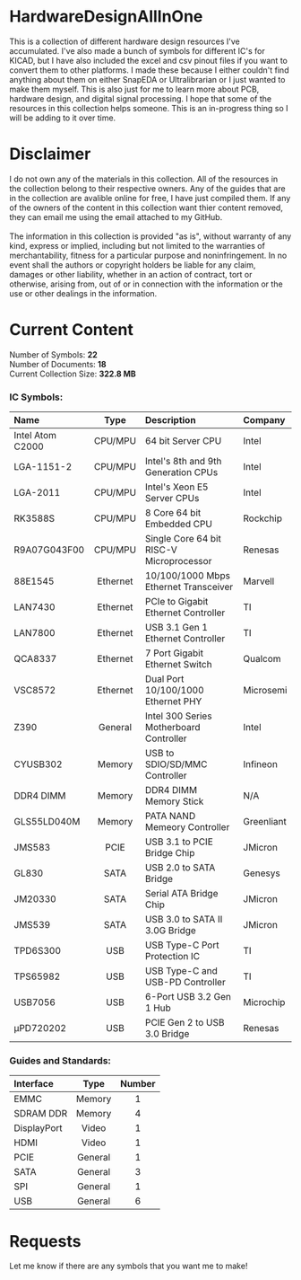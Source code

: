 # HardwareDesignAllInOne
This is a collection of different hardware design resources I've accumulated. I've also made a bunch of symbols for different IC's for KICAD, but I have also included the excel and csv pinout files if you want to convert them to other platforms. I made these because I either couldn't find anything about them on either SnapEDA or Ultralibrarian or I just wanted to make them myself. This is also just for me to learn more about PCB, hardware design, and digital signal processing. I hope that some of the resources in this collection helps someone. This is an in-progress thing so I will be adding to it over time.

# Disclaimer
I do not own any of the materials in this collection. 
All of the resources in the collection belong to their respective owners. 
Any of the guides that are in the collection are avalible online for free, I have just compiled them.
If any of the owners of the content in this collection want thier content removed, they can email me using the email attached to my GitHub.<br />
<br />
The information in this collection is provided "as is", without warranty of any kind, express or implied, including but not limited to the warranties of merchantability, fitness for a particular purpose and noninfringement. In no event shall the authors or copyright holders be liable for any claim, damages or other liability, whether in an action of contract, tort or otherwise, arising from, out of or in connection with the information or the use or other dealings in the information.

# Current Content
Number of Symbols: **22** <br />
Number of Documents:  **18** <br />
Current Collection Size: **322.8 MB**

### IC Symbols:
| Name              | Type | Description                           | Company     |
| :---------------- | :---: | :------------------------------------ | :---------- |
| Intel Atom C2000  | CPU/MPU | 64 bit Server CPU                     | Intel       |
| LGA-1151-2 | CPU/MPU | Intel's 8th and 9th Generation CPUs | Intel |
| LGA-2011 | CPU/MPU | Intel's Xeon E5 Server CPUs | Intel |
| RK3588S           | CPU/MPU | 8 Core 64 bit Embedded CPU            | Rockchip    |
| R9A07G043F00      | CPU/MPU | Single Core 64 bit RISC-V Microprocessor| Renesas    |
| 88E1545           | Ethernet | 10/100/1000 Mbps Ethernet Transceiver | Marvell     |
| LAN7430           | Ethernet | PCIe to Gigabit Ethernet Controller   | TI          |
| LAN7800           | Ethernet | USB 3.1 Gen 1 Ethernet Controller     | TI          |
| QCA8337           | Ethernet | 7 Port Gigabit Ethernet Switch        | Qualcom     |
| VSC8572           | Ethernet | Dual Port 10/100/1000 Ethernet PHY    | Microsemi   |
| Z390 | General | Intel 300 Series Motherboard Controller | Intel |
| CYUSB302          | Memory | USB to SDIO/SD/MMC Controller         | Infineon    |
| DDR4 DIMM   | Memory | DDR4 DIMM Memory Stick| N/A|
| GLS55LD040M       | Memory | PATA NAND Memeory Controller          | Greenliant  |
| JMS583           | PCIE | USB 3.1 to PCIE Bridge Chip                | JMicron     |
| GL830       | SATA | USB 2.0 to SATA Bridge           | Genesys  |
| JM20330           | SATA | Serial ATA Bridge Chip                | JMicron     |
| JMS539            | SATA | USB 3.0 to SATA II 3.0G Bridge        | JMicron     |
| TPD6S300          | USB | USB Type-C Port Protection IC         | TI          |
| TPS65982          | USB | USB Type-C and USB-PD Controller      | TI          |
| USB7056           | USB | 6-Port USB 3.2 Gen 1 Hub              | Microchip   |
| μPD720202         | USB | PCIE Gen 2 to USB 3.0 Bridge                | Renesas     |

### Guides and Standards:
| Interface | Type | Number |
| :--- | :---:| :---: |
| EMMC  | Memory | 1 |
| SDRAM DDR | Memory | 4 |
| DisplayPort | Video | 1 |
| HDMI | Video | 1 |
| PCIE | General | 1 |
| SATA | General | 3 |
| SPI | General | 1  |
| USB | General | 6 |

# Requests
Let me know if there are any symbols that you want me to make!
